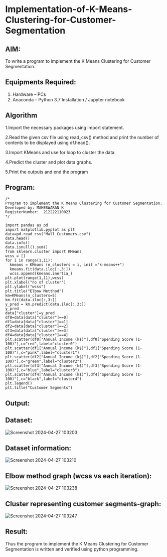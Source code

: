 # Implementation-of-K-Means-Clustering-for-Customer-Segmentation

## AIM:
To write a program to implement the K Means Clustering for Customer Segmentation.

## Equipments Required:
1. Hardware – PCs
2. Anaconda – Python 3.7 Installation / Jupyter notebook

## Algorithm
1.Import the necessary packages using import statement.

2.Read the given csv file using read_csv() method and print the number of contents to be displayed using df.head().

3.Import KMeans and use for loop to cluster the data.

4.Predict the cluster and plot data graphs.

5.Print the outputs and end the program

## Program:
```
/*
Program to implement the K Means Clustering for Customer Segmentation.
Developed by: MAHESWARAN K
RegisterNumber:  212222110023
*/
```
```
import pandas as pd
import matplotlib.pyplot as plt
data=pd.read_csv("Mall_Customers.csv")
data.head()
data.info()
data.isnull().sum()
from sklearn.cluster import KMeans
wcss = []
for i in range(1,11):
  kmeans = KMeans (n_clusters = i, init ="k-means++")
  kmeans.fit(data.iloc[:,3:])
  wcss.append(kmeans.inertia_)
plt.plot(range(1,11),wcss)
plt.xlabel("no of cluster")
plt.ylabel("wcss")
plt.title("Elbow Metthod")
km=KMeans(n_clusters=5)
km.fit(data.iloc[:,3:])
y_pred = km.predict(data.iloc[:,3:])
y_pred
data["cluster"]=y_pred
df0=data[data["cluster"]==0]
df1=data[data["cluster"]==1]
df2=data[data["cluster"]==2]
df3=data[data["cluster"]==3]
df4=data[data["cluster"]==4]
plt.scatter(df0["Annual Income (k$)"],df0["Spending Score (1-100)"],c="red",label="cluster0")
plt.scatter(df1["Annual Income (k$)"],df1["Spending Score (1-100)"],c="pink",label="cluster1")
plt.scatter(df2["Annual Income (k$)"],df2["Spending Score (1-100)"],c="green",label="cluster2")
plt.scatter(df3["Annual Income (k$)"],df3["Spending Score (1-100)"],c="blue",label="cluster3")
plt.scatter(df4["Annual Income (k$)"],df4["Spending Score (1-100)"],c="black",label="cluster4")
plt.legend()
plt.title("Customer Segments")

```

## Output:
## Dataset:
![Screenshot 2024-04-27 103203](https://github.com/guru14789/Implementation-of-K-Means-Clustering-for-Customer-Segmentation/assets/151705853/fcb421f6-7fcc-4544-b528-b997e06f2b71)


## Dataset information:
![Screenshot 2024-04-27 103210](https://github.com/guru14789/Implementation-of-K-Means-Clustering-for-Customer-Segmentation/assets/151705853/57efc325-3651-4fb9-b781-381638fb2e32)




## Elbow method graph (wcss vs each iteration):
![Screenshot 2024-04-27 103238](https://github.com/guru14789/Implementation-of-K-Means-Clustering-for-Customer-Segmentation/assets/151705853/577a44a2-a706-4303-847a-38d91fb97089)


## Cluster representing customer segments-graph:

![Screenshot 2024-04-27 103247](https://github.com/guru14789/Implementation-of-K-Means-Clustering-for-Customer-Segmentation/assets/151705853/81c22557-0369-48bf-97b6-42768f497093)


## Result:
Thus the program to implement the K Means Clustering for Customer Segmentation is written and verified using python programming.
